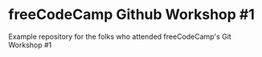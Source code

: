 # freeCodeCamp Github Workshop #1
Example repository for the folks who attended freeCodeCamp's Git Workshop #1
